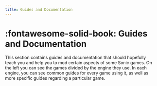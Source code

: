 ```yaml
---
title: Guides and Documentation
---
```


# :fontawesome-solid-book: Guides and Documentation

This section contains guides and documentation that should hopefully teach you and help you to mod certain aspects of some Sonic games. On the left you can see the games divided by the engine they use. In each engine, you can see common guides for every game using it, as well as more specific guides regarding a particular game.